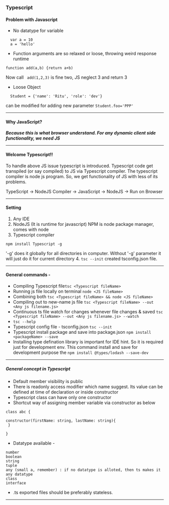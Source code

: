 ### Typescript


#### Problem with Javascript
- No datatype for variable
 ```
   var a = 10
   a = 'hello'
 ```
 
- Function arguments are so relaxed or loose, throwing weird response runtime
 ```
 function add(a,b) {return a+b)
 ```
 Now call ``` add(1,2,3)``` is fine two, JS neglect 3 and return 3
 
- Loose Object
```
  Student = {'name': 'Ritu', 'role': 'dev'}
```
  can be modified for adding new parameter ```Student.foo='PPP'```

____

#### Why JavaScript?
__*Because this is what browser understand. For any dynamic client side functionality, we need JS*__

____

#### Welcome Typescript!!
To handle above JS issue typescript is introduced. Typescript code get transpiled (or say compiled) to JS
via Typescript compiler. The typescript compiler is node js program.
So, we get functionality of JS with less of its problems.

TypeScript -> NodeJS Compiler -> JavaScript -> NodeJS -> Run on Browser
____

#### Setting
1. Any IDE
2. NodeJS (It is runtime for javascript) NPM is node package manager, comes with node
3. Typescript compiler 
```
npm install Typescript -g
```
'-g' does it globally for all directories in computer. Without '-g' parameter it will just do it for current directory
4. ```tsc --init``` created tsconfig.json file. 
____

#### General commands - 
* Compiling Typescript file```tsc <Typescript fileName>```
* Running js file locally on terminal ```node <JS fileName>```
* Combining both ```tsc <Typescript fileName> && node <JS fileName>``` 
* Compiling out to new-name js file ```tsc <Typescript fileName> --out <Any js filename.js>```
* Continuous ts file watch for changes whenever file changes & saved
```tsc <Typescript fileName> --out <Any js filename.js> --watch```
* ```tsc --help```
* Typescript config file - tsconfig.json ```tsc --init ```
* Typescript install package and save into package.json ```npm install <packageName> --save```
* Installing type defination library is important for IDE hint. So it is required just for development env. This command install 
and save for development purpose the ```npm install @types/lodash --save-dev```
___

##### General concept in Typescript
* Default member visibility is public
* There is readonly access modifier which name suggest. Its value can be defined at 
time of declaration or inside constructor
* Typescript class can have only one constructor
* Shortcut way of assigning member variable via constructor as below
```
class abc {

constructor(firstName: string, lastName: string){
 }
 
}
```
* Datatype available - 
```
number
boolean
string
tuple
any (small a, remember) : if no datatype is alloted, then ts makes it any datatype
class
interface
``` 
* .ts exported files should be preferably stateless.
____



